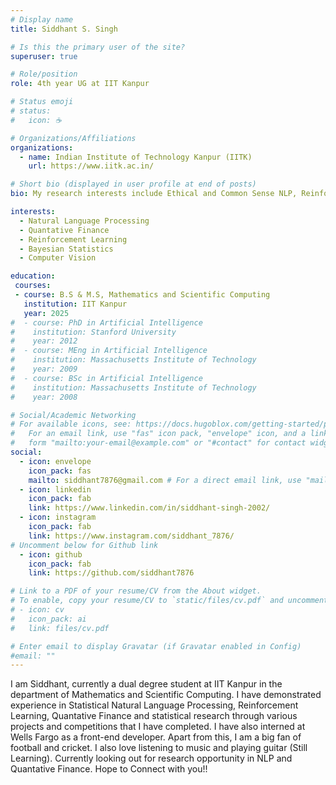 ```yaml
---
# Display name
title: Siddhant S. Singh

# Is this the primary user of the site?
superuser: true

# Role/position
role: 4th year UG at IIT Kanpur

# Status emoji
# status:
#   icon: ☕️

# Organizations/Affiliations
organizations:
  - name: Indian Institute of Technology Kanpur (IITK)
    url: https://www.iitk.ac.in/

# Short bio (displayed in user profile at end of posts)
bio: My research interests include Ethical and Common Sense NLP, Reinforcement Learning, Quantative Finance, Bayesian Statistics and Computer Vision.

interests:
  - Natural Language Processing
  - Quantative Finance
  - Reinforcement Learning
  - Bayesian Statistics
  - Computer Vision

education:
 courses:
 - course: B.S & M.S, Mathematics and Scientific Computing
   institution: IIT Kanpur
   year: 2025
#  - course: PhD in Artificial Intelligence
#    institution: Stanford University
#    year: 2012
#  - course: MEng in Artificial Intelligence
#    institution: Massachusetts Institute of Technology
#    year: 2009
#  - course: BSc in Artificial Intelligence
#    institution: Massachusetts Institute of Technology
#    year: 2008

# Social/Academic Networking
# For available icons, see: https://docs.hugoblox.com/getting-started/page-builder/#icons
#   For an email link, use "fas" icon pack, "envelope" icon, and a link in the
#   form "mailto:your-email@example.com" or "#contact" for contact widget.
social:
  - icon: envelope
    icon_pack: fas
    mailto: siddhant7876@gmail.com # For a direct email link, use "mailto:test@example.org".
  - icon: linkedin
    icon_pack: fab
    link: https://www.linkedin.com/in/siddhant-singh-2002/
  - icon: instagram
    icon_pack: fab
    link: https://www.instagram.com/siddhant_7876/
# Uncomment below for Github link
  - icon: github
    icon_pack: fab
    link: https://github.com/siddhant7876

# Link to a PDF of your resume/CV from the About widget.
# To enable, copy your resume/CV to `static/files/cv.pdf` and uncomment the lines below.
# - icon: cv
#   icon_pack: ai
#   link: files/cv.pdf

# Enter email to display Gravatar (if Gravatar enabled in Config)
#email: ""
---
```


I am Siddhant, currently a dual degree student at IIT Kanpur in the department of Mathematics and Scientific Computing.
I have demonstrated experience in Statistical Natural Language Processing, Reinforcement Learning, Quantative Finance and statistical research through various projects and competitions that I have completed. I have also interned at Wells Fargo as a front-end developer.
Apart from this, I am a big fan of football and cricket. I also love listening to music and playing guitar (Still Learning). Currently looking out for research opportunity in NLP and Quantative Finance. Hope to Connect with you!!
